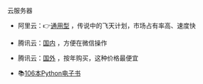 云服务器

  - 阿里云：👉[通用型](https://www.aliyun.com/activity/daily/bestoffer?userCode=t6duaoe1)  ，传说中的飞天计划，市场占有率高、速度快
  - 腾讯云：[国内](https://curl.qcloud.com/HBu2xulk) ，方便在微信操作
  - 腾讯云：[国外](https://curl.qcloud.com/rRyNNRRE) ，按年购买，这种价格最便宜



- 📚[106本Python电子书](https://mp.weixin.qq.com/s/Wa27Or7SaChF5rCw7LLdVg)
